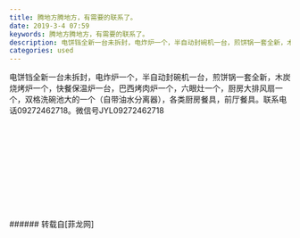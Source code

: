 ```yaml
---
title: 腾地方腾地方，有需要的联系了。
date: 2019-3-4 07:59
keywords: 腾地方腾地方，有需要的联系了。
description: 电饼铛全新一台未拆封，电炸炉一个，半自动封碗机一台，煎饼锅一套全新，木炭烧烤炉一个，快餐保温炉一台，巴西烤肉炉一个，六眼灶一个，厨房大排风扇一个，双格洗碗池大的一个（自带油水分离器），各类厨房餐具，前厅餐具。联系电话09272462718。微信号JYL09272462718
categories: used
---
```

<td class="t_f" id="postmessage_3151737">

电饼铛全新一台未拆封，电炸炉一个，半自动封碗机一台，煎饼锅一套全新，木炭烧烤炉一个，快餐保温炉一台，巴西烤肉炉一个，六眼灶一个，厨房大排风扇一个，双格洗碗池大的一个（自带油水分离器），各类厨房餐具，前厅餐具。联系电话09272462718。微信号JYL09272462718<br/>
<img alt="" border="0" class="zoom" data-cf-modified-3f745dee7550309b05335e1a-="" file="http://www.flw.ph/data/appbyme/upload/image/201903/04/vqEc4rQQF7Rn.jpg" id="aimg_ViItz" lazyloadthumb="1" onclick="" onmouseover="" src="http://www.flw.ph/data/appbyme/upload/image/201903/04/vqEc4rQQF7Rn.jpg"/><br/>
<br/>
<img alt="" border="0" class="zoom" data-cf-modified-3f745dee7550309b05335e1a-="" file="http://www.flw.ph/data/appbyme/upload/image/201903/04/O8aNdxhF7Ir2.jpg" id="aimg_enDsy" lazyloadthumb="1" onclick="" onmouseover="" src="http://www.flw.ph/data/appbyme/upload/image/201903/04/O8aNdxhF7Ir2.jpg"/><br/>
<br/>
<img alt="" border="0" class="zoom" data-cf-modified-3f745dee7550309b05335e1a-="" file="http://www.flw.ph/data/appbyme/upload/image/201903/04/5nfalqs3zsgF.jpg" id="aimg_bUD9w" lazyloadthumb="1" onclick="" onmouseover="" src="http://www.flw.ph/data/appbyme/upload/image/201903/04/5nfalqs3zsgF.jpg"/><br/>
<br/>
<img alt="" border="0" class="zoom" data-cf-modified-3f745dee7550309b05335e1a-="" file="http://www.flw.ph/data/appbyme/upload/image/201903/04/zXKyOoYAnS70.jpg" id="aimg_tF9Qy" lazyloadthumb="1" onclick="" onmouseover="" src="http://www.flw.ph/data/appbyme/upload/image/201903/04/zXKyOoYAnS70.jpg"/><br/>
<br/>
<img alt="" border="0" class="zoom" data-cf-modified-3f745dee7550309b05335e1a-="" file="http://www.flw.ph/data/appbyme/upload/image/201903/04/IEAej8cQ8WxE.jpg" id="aimg_o32zA" lazyloadthumb="1" onclick="" onmouseover="" src="http://www.flw.ph/data/appbyme/upload/image/201903/04/IEAej8cQ8WxE.jpg"/><br/>
<br/>
<img alt="" border="0" class="zoom" data-cf-modified-3f745dee7550309b05335e1a-="" file="http://www.flw.ph/data/appbyme/upload/image/201903/04/U1v9FrQ4ylbj.jpg" id="aimg_dazB8" lazyloadthumb="1" onclick="" onmouseover="" src="http://www.flw.ph/data/appbyme/upload/image/201903/04/U1v9FrQ4ylbj.jpg"/><br/>
<br/>
<img alt="" border="0" class="zoom" data-cf-modified-3f745dee7550309b05335e1a-="" file="http://www.flw.ph/data/appbyme/upload/image/201903/04/46k2ZWGCAY5P.jpg" id="aimg_PyAy0" lazyloadthumb="1" onclick="" onmouseover="" src="http://www.flw.ph/data/appbyme/upload/image/201903/04/46k2ZWGCAY5P.jpg"/><br/>
<br/>
<img alt="" border="0" class="zoom" data-cf-modified-3f745dee7550309b05335e1a-="" file="http://www.flw.ph/data/appbyme/upload/image/201903/04/7wkyBpbQXy4e.jpg" id="aimg_crr58" lazyloadthumb="1" onclick="" onmouseover="" src="http://www.flw.ph/data/appbyme/upload/image/201903/04/7wkyBpbQXy4e.jpg"/><br/>
<br/>
<img alt="" border="0" class="zoom" data-cf-modified-3f745dee7550309b05335e1a-="" file="http://www.flw.ph/data/appbyme/upload/image/201903/04/RsMVQohZi1rB.jpg" id="aimg_D5rm9" lazyloadthumb="1" onclick="" onmouseover="" src="http://www.flw.ph/data/appbyme/upload/image/201903/04/RsMVQohZi1rB.jpg"/><br/>
<br/>
<img alt="" border="0" class="zoom" data-cf-modified-3f745dee7550309b05335e1a-="" file="http://www.flw.ph/data/appbyme/upload/image/201903/04/e7zWCkFhEsSx.jpg" id="aimg_LA6QA" lazyloadthumb="1" onclick="" onmouseover="" src="http://www.flw.ph/data/appbyme/upload/image/201903/04/e7zWCkFhEsSx.jpg"/><br/>
<br/>
</td>
###### 转载自[菲龙网]